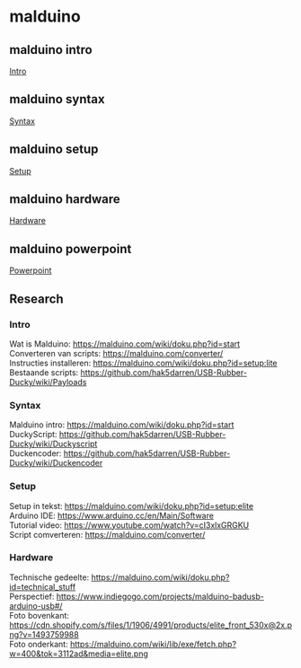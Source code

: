 # malduino

## malduino intro
[Intro](https://github.com/enzotrompeneers/malduino/blob/master/Malduino-intro.docx)  
## malduino syntax
[Syntax](https://github.com/enzotrompeneers/malduino/blob/master/Malduino-syntax.docx)  
## malduino setup
[Setup](https://github.com/enzotrompeneers/malduino/blob/master/Malduino-setup.docx) 
## malduino hardware
[Hardware](https://github.com/enzotrompeneers/malduino/blob/master/Malduino-hardware.docx)   
## malduino powerpoint
[Powerpoint](https://github.com/enzotrompeneers/malduino/blob/master/powerpoint.ppt)   

## Research
### Intro
Wat is Malduino: https://malduino.com/wiki/doku.php?id=start  
Converteren van scripts: https://malduino.com/converter/  
Instructies installeren: https://malduino.com/wiki/doku.php?id=setup:lite  
Bestaande scripts: https://github.com/hak5darren/USB-Rubber-Ducky/wiki/Payloads  
### Syntax
Malduino intro: https://malduino.com/wiki/doku.php?id=start  
DuckyScript: https://github.com/hak5darren/USB-Rubber-Ducky/wiki/Duckyscript  
Duckencoder: https://github.com/hak5darren/USB-Rubber-Ducky/wiki/Duckencoder  
### Setup
Setup in tekst: https://malduino.com/wiki/doku.php?id=setup:elite  
Arduino IDE: https://www.arduino.cc/en/Main/Software  
Tutorial video: https://www.youtube.com/watch?v=cI3xlxGRGKU  
Script comverteren: https://malduino.com/converter/  
### Hardware
Technische gedeelte: https://malduino.com/wiki/doku.php?id=technical_stuff  
Perspectief: https://www.indiegogo.com/projects/malduino-badusb-arduino-usb#/  
Foto bovenkant: https://cdn.shopify.com/s/files/1/1906/4991/products/elite_front_530x@2x.png?v=1493759988  
Foto onderkant: https://malduino.com/wiki/lib/exe/fetch.php?w=400&tok=3112ad&media=elite.png  